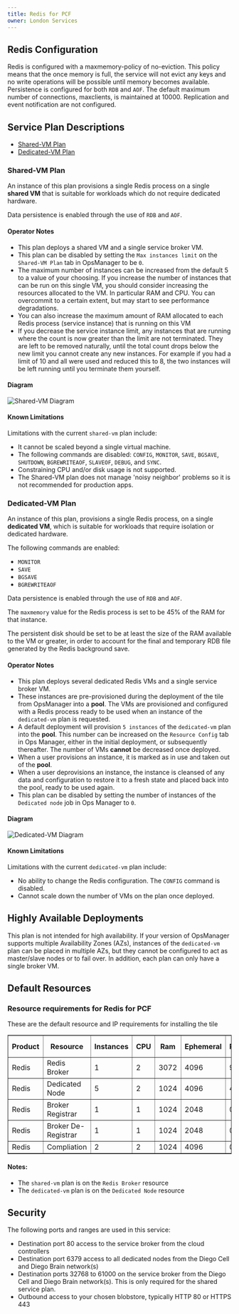 ```yaml
---
title: Redis for PCF
owner: London Services
---
```


<a id ="config"></a>
## Redis Configuration 
Redis is configured with a maxmemory-policy of no-eviction. This policy means that the once memory is full, the service will not evict any keys and no write operations will be possible until memory becomes available. Persistence is configured for both `RDB` and `AOF`. The default maximum number of connections, maxclients, is maintained at 10000. Replication and event notification are not configured.  

<a id="service"></a>
## Service Plan Descriptions

* [Shared-VM Plan](#shared)
* [Dedicated-VM Plan](#dedicated)

<a id="shared"></a>
### Shared-VM Plan

An instance of this plan provisions a single Redis process on a single **shared VM** that is suitable for workloads which do not require dedicated hardware.

Data persistence is enabled through the use of `RDB` and `AOF`.

#### Operator Notes
* This plan deploys a shared VM and a single service broker VM.
* This plan can be disabled by setting the `Max instances limit` on the `Shared-VM Plan` tab in OpsManager to be `0`.
* The maximum number of instances can be increased from the default 5 to a value of your choosing. If you increase the number of instances that can be run on this single VM, you should consider increasing the resources allocated to the VM. In particular RAM and CPU. You can overcommit to a certain extent, but may start to see performance degradations.
* You can also increase the maximum amount of RAM allocated to each Redis process (service instance) that is running on this VM
* If you decrease the service instance limit, any instances that are running where the count is now greater than the limit are not terminated. They are left to be removed naturally, until the total count drops below the new limit you cannot create any new instances. For example if you had a limit of 10 and all were used and reduced this to 8, the two instances will be left running until you terminate them yourself.

#### Diagram

![Shared-VM Diagram](shared.jpeg)

#### Known Limitations

Limitations with the current `shared-vm` plan include:

* It cannot be scaled beyond a single virtual machine.
* The following commands are disabled: `CONFIG`, `MONITOR`, `SAVE`, `BGSAVE`,
  `SHUTDOWN`, `BGREWRITEAOF`, `SLAVEOF`, `DEBUG`, and `SYNC`.
* Constraining CPU and/or disk usage is not supported.
* The Shared-VM plan does not manage 'noisy neighbor' problems so it is not recommended for production apps.

<a id="dedicated"></a>
### Dedicated-VM Plan

An instance of this plan, provisions a single Redis process, on a single **dedicated VM**, which is suitable for workloads that require isolation or dedicated hardware.

The following commands are enabled:

* `MONITOR`
* `SAVE`
* `BGSAVE`
* `BGREWRITEAOF`

Data persistence is enabled through the use of `RDB` and `AOF`.

The `maxmemory` value for the Redis process is set to be 45% of the RAM for that instance.

The persistent disk should be set to be at least the size of the RAM available to the VM or greater, in order to account for the final and temporary RDB file generated by the Redis background save.

#### Operator Notes

* This plan deploys several dedicated Redis VMs and a single service broker VM.
* These instances are pre-provisioned during the deployment of the tile from OpsManager into a **pool**. The VMs are provisioned and configured with a Redis process ready to be used when an instance of the `dedicated-vm` plan is requested.
* A default deployment will provision `5 instances` of the `dedicated-vm` plan into the **pool**. This number can be increased on the `Resource Config` tab in Ops Manager, either in the initial deployment, or subsequently thereafter. The number of VMs **cannot** be decreased once deployed.
* When a user provisions an instance, it is marked as in use and taken out of the **pool**.
* When a user deprovisions an instance, the instance is cleansed of any data and configuration to restore it to a fresh state and placed back into the pool, ready to be used again.
* This plan can be disabled by setting the number of instances of the `Dedicated node` job in Ops Manager to `0`.

#### Diagram

![Dedicated-VM Diagram](dedicated.jpeg)

#### Known Limitations
Limitations with the current `dedicated-vm` plan include:

* No ability to change the Redis configuration. The `CONFIG` command is disabled.
* Cannot scale down the number of VMs on the plan once deployed.

<a id="high-availability"></a>
## Highly Available Deployments

This plan is not intended for high availability. If your version of OpsManager supports multiple Availability Zones (AZs), instances of the `dedicated-vm` plan can be placed in multiple AZs, but they cannot be configured to act as master/slave nodes or to fail over. In addition, each plan can only have a single broker VM.

<a id="resources"></a>
## Default Resources

### Resource requirements for Redis for PCF
These are the default resource and IP requirements for installing the tile
<table border="1" class="nice">
	<tr>
		<th>Product</th>
		<th>Resource</th>
		<th>Instances</th>
		<th>CPU</th>
		<th>Ram</th>
		<th>Ephemeral</th>
		<th>Persistent</th>
		<th>Static IP</th>
		<th>Dynamic IP</th>
	</tr>
	<tr>
 		<td>Redis</td>
	 	<td>Redis Broker</td>
	 	<td>1</td>
		<td>2</td>
	 	<td>3072</td>
		<td>4096</td>
	 	<td>9216</td>
	 	<td>1</td>
	 	<td>0</td>
 	</tr>
 	<tr>
 		<td>Redis</td>
 		<td>Dedicated Node</td>
 		<td>5</td>
 		<td>2</td>
 		<td>1024</td>
 		<td>4096</td>
 		<td>4096</td>
 		<td>1</td>
 		<td>0</td>
 	</tr>
 	<tr>
 		<td>Redis</td>
 		<td>Broker Registrar</td>
 		<td>1</td>
 		<td>1</td>
 		<td>1024</td>
 		<td>2048</td>
 		<td>0</td>
 		<td>0</td>
 		<td>1</td>
 	</tr>
	<tr>
		<td>Redis</td>
		<td>Broker De-Registrar</td>
		<td>1</td>
		<td>1</td>
		<td>1024</td>
		<td>2048</td>
		<td>0</td>
		<td>0</td>
		<td>1</td>
	</tr>
	<tr>
		<td>Redis</td>
		<td>Compliation</td>
		<td>2</td>
		<td>2</td>
		<td>1024</td>
		<td>4096</td>
		<td>0</td>
		<td>0</td>
		<td>1</td>
	</tr>
</table>

#### Notes:
* The `shared-vm` plan is on the `Redis Broker` resource
* The `dedicated-vm` plan is on the `Dedicated Node` resource

<a id="security"></a>
## Security
The following ports and ranges are used in this service:

* Destination port 80 access to the service broker from the cloud controllers
* Destination port 6379 access to all dedicated nodes from the Diego Cell and Diego Brain network(s)
* Destination ports 32768 to 61000 on the service broker from the Diego Cell and Diego Brain network(s). This is only required for the shared service plan.
* Outbound access to your chosen blobstore, typically HTTP 80 or HTTPS 443

